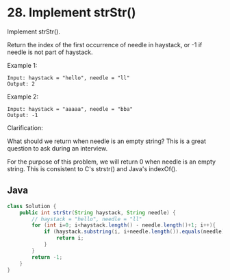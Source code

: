 # 28. Implement strStr()

Implement strStr().

Return the index of the first occurrence of needle in haystack, or -1 if needle is not part of haystack.

Example 1:
```
Input: haystack = "hello", needle = "ll"
Output: 2
```
Example 2:
```
Input: haystack = "aaaaa", needle = "bba"
Output: -1
```
Clarification:

What should we return when needle is an empty string? This is a great question to ask during an interview.

For the purpose of this problem, we will return 0 when needle is an empty string. This is consistent to C's strstr() and Java's indexOf().

## Java
```java
class Solution {
    public int strStr(String haystack, String needle) {
        // haystack = "hello", needle = "ll"
        for (int i=0; i<haystack.length() - needle.length()+1; i++){
            if (haystack.substring(i, i+needle.length()).equals(needle)){
                return i;
            }
        }
        return -1;
    }
}
```
